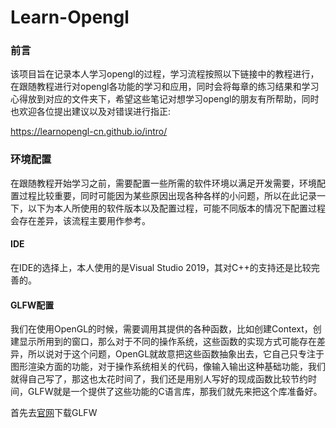 # Learn-Opengl
### 前言 

该项目旨在记录本人学习opengl的过程，学习流程按照以下链接中的教程进行，在跟随教程进行对opengl各功能的学习和应用，同时会将每章的练习结果和学习心得放到对应的文件夹下，希望这些笔记对想学习opengl的朋友有所帮助，同时也欢迎各位提出建议以及对错误进行指正:

https://learnopengl-cn.github.io/intro/



### 环境配置

在跟随教程开始学习之前，需要配置一些所需的软件环境以满足开发需要，环境配置过程比较重要，同时可能因为某些原因出现各种各样的小问题，所以在此记录一下，以下为本人所使用的软件版本以及配置过程，可能不同版本的情况下配置过程会存在差异，该流程主要用作参考。



#### IDE

在IDE的选择上，本人使用的是Visual Studio 2019，其对C++的支持还是比较完善的。



#### GLFW配置

我们在使用OpenGL的时候，需要调用其提供的各种函数，比如创建Context，创建显示所用到的窗口，那么对于不同的操作系统，这些函数的实现方式可能存在差异，所以说对于这个问题，OpenGL就故意把这些函数抽象出去，它自己只专注于图形渲染方面的功能，对于操作系统相关的代码，像输入输出这种基础功能，我们就得自己写了，那这也太花时间了，我们还是用别人写好的现成函数比较节约时间，GLFW就是一个提供了这些功能的C语言库，那我们就先来把这个库准备好。

首先去[官网](https://www.glfw.org/download.html)下载GLFW

